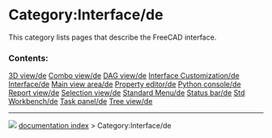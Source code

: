 # Category:Interface/de
This category lists pages that describe the FreeCAD interface.

### Contents:

    
  [3D view/de](3D_view/de.md)                                   [Combo view/de](Combo_view/de.md)           [DAG view/de](DAG_view/de.md)
  [Interface Customization/de](Interface_Customization/de.md)   [Interface/de](Interface/de.md)             [Main view area/de](Main_view_area/de.md)
  [Property editor/de](Property_editor/de.md)                   [Python console/de](Python_console/de.md)   [Report view/de](Report_view/de.md)
  [Selection view/de](Selection_view/de.md)                     [Standard Menu/de](Standard_Menu/de.md)     [Status bar/de](Status_bar/de.md)
  [Std Workbench/de](Std_Workbench/de.md)                       [Task panel/de](Task_panel/de.md)           [Tree view/de](Tree_view/de.md)



---
![](images/Right_arrow.png) [documentation index](../README.md) > Category:Interface/de
